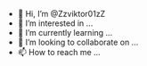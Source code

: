 - 👋 Hi, I’m @Zzviktor01zZ
- 👀 I’m interested in ...
- 🌱 I’m currently learning ...
- 💞️ I’m looking to collaborate on ...
- 📫 How to reach me ...

<!---
Zzviktor01zZ/Zzviktor01zZ is a ✨ special ✨ repository because its `README.md` (this file) appears on your GitHub profile.
You can click the Preview link to take a look at your changes.
--->
